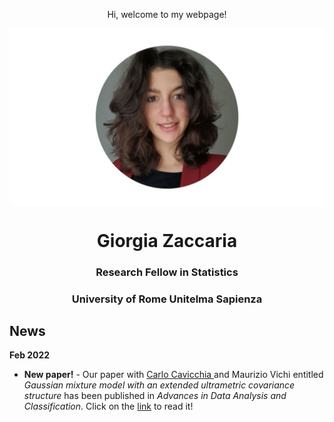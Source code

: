   <p align="center">
    Hi, welcome to my webpage!
 </p> 
 
  <img src="ZacGithub.jpg" style="width:1000px;" align="middle">
  
  <h1 align="center">Giorgia Zaccaria</h1>
  <h3 align="center">Research Fellow in Statistics</h3>
  <h3 align="center">University of Rome Unitelma Sapienza</h3>

## News
**Feb 2022**
- **New paper!** - Our paper with <a href="https://carlocavicchia.github.io" target="_blank"> Carlo Cavicchia </a> and Maurizio Vichi entitled _Gaussian mixture model with an extended ultrametric covariance structure_ has been published in _Advances in Data Analysis and Classification_. Click on the [link](https://link.springer.com/article/10.1007/s11634-021-00488-x) to read it!






  
 
